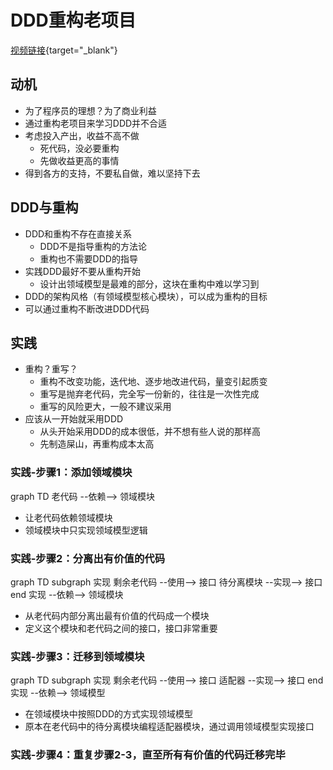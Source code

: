 # DDD重构老项目

[视频链接](https://www.bilibili.com/video/BV15G411X79E){target="\_blank"}

## 动机

- 为了程序员的理想？为了商业利益
- 通过重构老项目来学习DDD并不合适
- 考虑投入产出，收益不高不做
  - 死代码，没必要重构
  - 先做收益更高的事情
- 得到各方的支持，不要私自做，难以坚持下去

## DDD与重构

- DDD和重构不存在直接关系
  - DDD不是指导重构的方法论
  - 重构也不需要DDD的指导
- 实践DDD最好不要从重构开始
  - 设计出领域模型是最难的部分，这块在重构中难以学习到
- DDD的架构风格（有领域模型核心模块），可以成为重构的目标
- 可以通过重构不断改进DDD代码

## 实践

- 重构？重写？
  - 重构不改变功能，迭代地、逐步地改进代码，量变引起质变
  - 重写是抛弃老代码，完全写一份新的，往往是一次性完成
  - 重写的风险更大，一般不建议采用
- 应该从一开始就采用DDD
  - 从头开始采用DDD的成本很低，并不想有些人说的那样高
  - 先制造屎山，再重构成本太高

### 实践-步骤1：添加领域模块

<mermaid>
graph TD
老代码 --依赖--> 领域模块
</mermaid>

- 让老代码依赖领域模块
- 领域模块中只实现领域模型逻辑

### 实践-步骤2：分离出有价值的代码

<mermaid>
graph TD
subgraph 实现
剩余老代码 --使用--> 接口
待分离模块 --实现--> 接口
end
实现 --依赖--> 领域模块
</mermaid>

- 从老代码内部分离出最有价值的代码成一个模块
- 定义这个模块和老代码之间的接口，接口非常重要

### 实践-步骤3：迁移到领域模块

<mermaid>
graph TD
subgraph 实现
剩余老代码 --使用--> 接口
适配器 --实现--> 接口
end
实现 --依赖--> 领域模型
</mermaid>

- 在领域模块中按照DDD的方式实现领域模型
- 原本在老代码中的待分离模块编程适配器模块，通过调用领域模型实现接口

### 实践-步骤4：重复步骤2-3，直至所有有价值的代码迁移完毕

